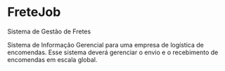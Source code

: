 # FreteJob
Sistema de Gestão de Fretes

Sistema de Informação Gerencial para uma empresa de logística de encomendas. Esse sistema deverá gerenciar o envio e o recebimento de encomendas em escala global. 
